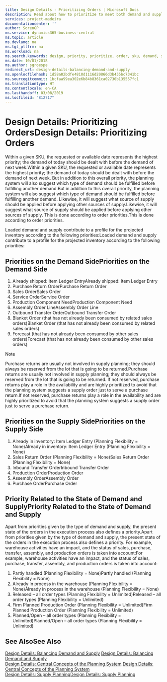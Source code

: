 ```yaml
---
title: Design Details - Prioritizing Orders | Microsoft Docs
description: Read about how to prioritize to meet both demand and supply requirements.
services: project-madeira
documentationcenter: ''
author: SorenGP
ms.service: dynamics365-business-central
ms.topic: article
ms.devlang: na
ms.tgt_pltfrm: na
ms.workload: na
ms.search.keywords: design, priority, prioritize, order, sku, demand, supply
ms.date: 10/01/2018
ms.author: sgroespe
redirect_url: design-details-balancing-demand-and-supply
ms.openlocfilehash: 1d58a02bdfe4810d1116d20866d3b435bc7341bc
ms.sourcegitcommit: 1bcfaa99ea302e6b84b8361ca02730b135557fc1
ms.translationtype: HT
ms.contentlocale: en-CA
ms.lasthandoff: 03/08/2019
ms.locfileid: "812717"
---
```

# <a name="design-details-prioritizing-orders"></a><span data-ttu-id="f3ffc-103">Design Details: Prioritizing Orders</span><span class="sxs-lookup"><span data-stu-id="f3ffc-103">Design Details: Prioritizing Orders</span></span>
<span data-ttu-id="f3ffc-104">Within a given SKU, the requested or available date represents the highest priority; the demand of today should be dealt with before the demand of next week.</span><span class="sxs-lookup"><span data-stu-id="f3ffc-104">Within a given SKU, the requested or available date represents the highest priority; the demand of today should be dealt with before the demand of next week.</span></span> <span data-ttu-id="f3ffc-105">But in addition to this overall priority, the planning system will also suggest which type of demand should be fulfilled before fulfilling another demand.</span><span class="sxs-lookup"><span data-stu-id="f3ffc-105">But in addition to this overall priority, the planning system will also suggest which type of demand should be fulfilled before fulfilling another demand.</span></span> <span data-ttu-id="f3ffc-106">Likewise, it will suggest what source of supply should be applied before applying other sources of supply.</span><span class="sxs-lookup"><span data-stu-id="f3ffc-106">Likewise, it will suggest what source of supply should be applied before applying other sources of supply.</span></span> <span data-ttu-id="f3ffc-107">This is done according to order priorities.</span><span class="sxs-lookup"><span data-stu-id="f3ffc-107">This is done according to order priorities.</span></span>  

<span data-ttu-id="f3ffc-108">Loaded demand and supply contribute to a profile for the projected inventory according to the following priorities:</span><span class="sxs-lookup"><span data-stu-id="f3ffc-108">Loaded demand and supply contribute to a profile for the projected inventory according to the following priorities:</span></span>  

## <a name="priorities-on-the-demand-side"></a><span data-ttu-id="f3ffc-109">Priorities on the Demand Side</span><span class="sxs-lookup"><span data-stu-id="f3ffc-109">Priorities on the Demand Side</span></span>  
1. <span data-ttu-id="f3ffc-110">Already shipped: Item Ledger Entry</span><span class="sxs-lookup"><span data-stu-id="f3ffc-110">Already shipped: Item Ledger Entry</span></span>  
2. <span data-ttu-id="f3ffc-111">Purchase Return Order</span><span class="sxs-lookup"><span data-stu-id="f3ffc-111">Purchase Return Order</span></span>  
3. <span data-ttu-id="f3ffc-112">Sales Order</span><span class="sxs-lookup"><span data-stu-id="f3ffc-112">Sales Order</span></span>  
4. <span data-ttu-id="f3ffc-113">Service Order</span><span class="sxs-lookup"><span data-stu-id="f3ffc-113">Service Order</span></span>  
5. <span data-ttu-id="f3ffc-114">Production Component Need</span><span class="sxs-lookup"><span data-stu-id="f3ffc-114">Production Component Need</span></span>  
6. <span data-ttu-id="f3ffc-115">Assembly Order Line</span><span class="sxs-lookup"><span data-stu-id="f3ffc-115">Assembly Order Line</span></span>  
7. <span data-ttu-id="f3ffc-116">Outbound Transfer Order</span><span class="sxs-lookup"><span data-stu-id="f3ffc-116">Outbound Transfer Order</span></span>  
8. <span data-ttu-id="f3ffc-117">Blanket Order (that has not already been consumed by related sales orders)</span><span class="sxs-lookup"><span data-stu-id="f3ffc-117">Blanket Order (that has not already been consumed by related sales orders)</span></span>  
9. <span data-ttu-id="f3ffc-118">Forecast (that has not already been consumed by other sales orders)</span><span class="sxs-lookup"><span data-stu-id="f3ffc-118">Forecast (that has not already been consumed by other sales orders)</span></span>  

> [!NOTE]  
>  <span data-ttu-id="f3ffc-119">Purchase returns are usually not involved in supply planning; they should always be reserved from the lot that is going to be returned.</span><span class="sxs-lookup"><span data-stu-id="f3ffc-119">Purchase returns are usually not involved in supply planning; they should always be reserved from the lot that is going to be returned.</span></span> <span data-ttu-id="f3ffc-120">If not reserved, purchase returns play a role in the availability and are highly prioritized to avoid that the planning system suggests a supply order just to serve a purchase return.</span><span class="sxs-lookup"><span data-stu-id="f3ffc-120">If not reserved, purchase returns play a role in the availability and are highly prioritized to avoid that the planning system suggests a supply order just to serve a purchase return.</span></span>  

## <a name="priorities-on-the-supply-side"></a><span data-ttu-id="f3ffc-121">Priorities on the Supply Side</span><span class="sxs-lookup"><span data-stu-id="f3ffc-121">Priorities on the Supply Side</span></span>  
1. <span data-ttu-id="f3ffc-122">Already in inventory: Item Ledger Entry (Planning Flexibility = None)</span><span class="sxs-lookup"><span data-stu-id="f3ffc-122">Already in inventory: Item Ledger Entry (Planning Flexibility = None)</span></span>  
2. <span data-ttu-id="f3ffc-123">Sales Return Order (Planning Flexibility = None)</span><span class="sxs-lookup"><span data-stu-id="f3ffc-123">Sales Return Order (Planning Flexibility = None)</span></span>  
3. <span data-ttu-id="f3ffc-124">Inbound Transfer Order</span><span class="sxs-lookup"><span data-stu-id="f3ffc-124">Inbound Transfer Order</span></span>  
4. <span data-ttu-id="f3ffc-125">Production Order</span><span class="sxs-lookup"><span data-stu-id="f3ffc-125">Production Order</span></span>  
5. <span data-ttu-id="f3ffc-126">Assembly Order</span><span class="sxs-lookup"><span data-stu-id="f3ffc-126">Assembly Order</span></span>  
6. <span data-ttu-id="f3ffc-127">Purchase Order</span><span class="sxs-lookup"><span data-stu-id="f3ffc-127">Purchase Order</span></span>  

## <a name="priority-related-to-the-state-of-demand-and-supply"></a><span data-ttu-id="f3ffc-128">Priority Related to the State of Demand and Supply</span><span class="sxs-lookup"><span data-stu-id="f3ffc-128">Priority Related to the State of Demand and Supply</span></span>  
<span data-ttu-id="f3ffc-129">Apart from priorities given by the type of demand and supply, the present state of the orders in the execution process also defines a priority.</span><span class="sxs-lookup"><span data-stu-id="f3ffc-129">Apart from priorities given by the type of demand and supply, the present state of the orders in the execution process also defines a priority.</span></span> <span data-ttu-id="f3ffc-130">For example, warehouse activities have an impact, and the status of sales, purchase, transfer, assembly, and production orders is taken into account:</span><span class="sxs-lookup"><span data-stu-id="f3ffc-130">For example, warehouse activities have an impact, and the status of sales, purchase, transfer, assembly, and production orders is taken into account:</span></span>  

1. <span data-ttu-id="f3ffc-131">Partly handled (Planning Flexibility = None)</span><span class="sxs-lookup"><span data-stu-id="f3ffc-131">Partly handled (Planning Flexibility = None)</span></span>  
2. <span data-ttu-id="f3ffc-132">Already in process in the warehouse (Planning Flexibility = None)</span><span class="sxs-lookup"><span data-stu-id="f3ffc-132">Already in process in the warehouse (Planning Flexibility = None)</span></span>  
3. <span data-ttu-id="f3ffc-133">Released – all order types (Planning Flexibility = Unlimited)</span><span class="sxs-lookup"><span data-stu-id="f3ffc-133">Released – all order types (Planning Flexibility = Unlimited)</span></span>  
4. <span data-ttu-id="f3ffc-134">Firm Planned Production Order (Planning Flexibility = Unlimited)</span><span class="sxs-lookup"><span data-stu-id="f3ffc-134">Firm Planned Production Order (Planning Flexibility = Unlimited)</span></span>  
5. <span data-ttu-id="f3ffc-135">Planned/Open – all order types (Planning Flexibility = Unlimited)</span><span class="sxs-lookup"><span data-stu-id="f3ffc-135">Planned/Open – all order types (Planning Flexibility = Unlimited)</span></span>  

## <a name="see-also"></a><span data-ttu-id="f3ffc-136">See Also</span><span class="sxs-lookup"><span data-stu-id="f3ffc-136">See Also</span></span>  
<span data-ttu-id="f3ffc-137">[Design Details: Balancing Demand and Supply](design-details-balancing-demand-and-supply.md) </span><span class="sxs-lookup"><span data-stu-id="f3ffc-137">[Design Details: Balancing Demand and Supply](design-details-balancing-demand-and-supply.md) </span></span>  
<span data-ttu-id="f3ffc-138">[Design Details: Central Concepts of the Planning System](design-details-central-concepts-of-the-planning-system.md) </span><span class="sxs-lookup"><span data-stu-id="f3ffc-138">[Design Details: Central Concepts of the Planning System](design-details-central-concepts-of-the-planning-system.md) </span></span>  
[<span data-ttu-id="f3ffc-139">Design Details: Supply Planning</span><span class="sxs-lookup"><span data-stu-id="f3ffc-139">Design Details: Supply Planning</span></span>](design-details-supply-planning.md)
